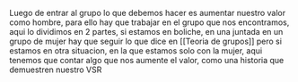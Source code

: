 Luego de entrar al grupo lo que debemos hacer es aumentar nuestro valor como hombre, para ello hay que trabajar en el grupo que nos encontramos, aqui lo dividimos en 2 partes, si estamos en boliche, en una juntada en un grupo de mujer hay que seguir lo que dice en [[Teoria de grupos]] pero si estamos en otra situacion, en la que estamos solo con la mujer, aqui tenemos que contar algo que nos aumente el valor, como una historia que demuestren nuestro VSR